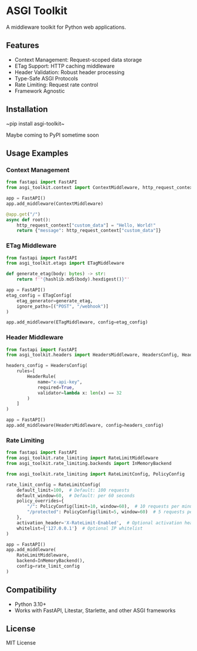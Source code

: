 # ASGI Toolkit

A middleware toolkit for Python web applications.

## Features

- Context Management: Request-scoped data storage
- ETag Support: HTTP caching middleware
- Header Validation: Robust header processing
- Type-Safe ASGI Protocols
- Rate Limiting: Request rate control
- Framework Agnostic

## Installation

~pip install asgi-toolkit~

Maybe coming to PyPI sometime soon

## Usage Examples

### Context Management

```python
from fastapi import FastAPI
from asgi_toolkit.context import ContextMiddleware, http_request_context

app = FastAPI()
app.add_middleware(ContextMiddleware)

@app.get("/")
async def root():
    http_request_context["custom_data"] = "Hello, World!"
    return {"message": http_request_context["custom_data"]}
```

### ETag Middleware

```python
from fastapi import FastAPI
from asgi_toolkit.etags import ETagMiddleware

def generate_etag(body: bytes) -> str:
    return f'"{hashlib.md5(body).hexdigest()}"'

app = FastAPI()
etag_config = ETagConfig(
    etag_generator=generate_etag,
    ignore_paths=[("POST", "/webhook")]
)

app.add_middleware(ETagMiddleware, config=etag_config)
```

### Header Middleware

```python
from fastapi import FastAPI
from asgi_toolkit.headers import HeadersMiddleware, HeadersConfig, HeaderRule

headers_config = HeadersConfig(
    rules=[
        HeaderRule(
            name="x-api-key",
            required=True,
            validator=lambda x: len(x) == 32
        )
    ]
)

app = FastAPI()
app.add_middleware(HeadersMiddleware, config=headers_config)
```

### Rate Limiting

```python
from fastapi import FastAPI
from asgi_toolkit.rate_limiting import RateLimitMiddleware
from asgi_toolkit.rate_limiting.backends import InMemoryBackend

from asgi_toolkit.rate_limiting import RateLimitConfig, PolicyConfig

rate_limit_config = RateLimitConfig(
    default_limit=100,  # Default: 100 requests
    default_window=60,  # Default: per 60 seconds
    policy_overrides={
        "/": PolicyConfig(limit=10, window=60),  # 10 requests per minute
        "/protected": PolicyConfig(limit=5, window=60)  # 5 requests per minute
    },
    activation_header='X-RateLimit-Enabled',  # Optional activation header
    whitelist={'127.0.0.1'}  # Optional IP whitelist
)

app = FastAPI()
app.add_middleware(
    RateLimitMiddleware,
    backend=InMemoryBackend(),
    config=rate_limit_config
)
```

## Compatibility

- Python 3.10+
- Works with FastAPI, Litestar, Starlette, and other ASGI frameworks

## License

MIT License
